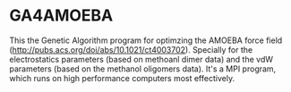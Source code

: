 # GA4AMOEBA
This the Genetic Algorithm program for optimzing the AMOEBA force field (http://pubs.acs.org/doi/abs/10.1021/ct4003702). Specially for the electrostatics parameters (based on methoanl dimer data) and the vdW parameters (based on the methanol oligomers data). It's a MPI program, which runs on high performance computers most effectively. 
